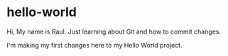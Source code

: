 # hello-world
Hi,
My name is Raul.  Just learning about Git and how to commit changes.

I'm making my first changes here to my Hello World project.

